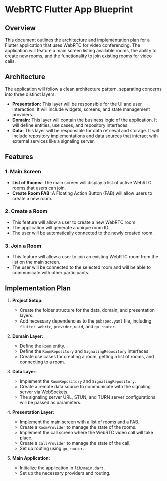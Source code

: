 
# WebRTC Flutter App Blueprint

## Overview

This document outlines the architecture and implementation plan for a Flutter application that uses WebRTC for video conferencing. The application will feature a main screen listing available rooms, the ability to create new rooms, and the functionality to join existing rooms for video calls.

## Architecture

The application will follow a clean architecture pattern, separating concerns into three distinct layers:

*   **Presentation:** This layer will be responsible for the UI and user interaction. It will include widgets, screens, and state management providers.
*   **Domain:** This layer will contain the business logic of the application. It will define entities, use cases, and repository interfaces.
*   **Data:** This layer will be responsible for data retrieval and storage. It will include repository implementations and data sources that interact with external services like a signaling server.

## Features

### 1. Main Screen

*   **List of Rooms:** The main screen will display a list of active WebRTC rooms that users can join.
*   **Create Room FAB:** A Floating Action Button (FAB) will allow users to create a new room.

### 2. Create a Room

*   This feature will allow a user to create a new WebRTC room.
*   The application will generate a unique room ID.
*   The user will be automatically connected to the newly created room.

### 3. Join a Room

*   This feature will allow a user to join an existing WebRTC room from the list on the main screen.
*   The user will be connected to the selected room and will be able to communicate with other participants.

## Implementation Plan

1.  **Project Setup:**
    *   Create the folder structure for the data, domain, and presentation layers.
    *   Add necessary dependencies to the `pubspec.yaml` file, including `flutter_webrtc`, `provider`, `uuid`, and `go_router`.

2.  **Domain Layer:**
    *   Define the `Room` entity.
    *   Define the `RoomRepository` and `SignalingRepository` interfaces.
    *   Create use cases for creating a room, getting a list of rooms, and connecting to a room.

3.  **Data Layer:**
    *   Implement the `RoomRepository` and `SignalingRepository`.
    *   Create a remote data source to communicate with the signaling server via WebSockets.
    *   The signaling server URL, STUN, and TURN server configurations will be passed as parameters.

4.  **Presentation Layer:**
    *   Implement the main screen with a list of rooms and a FAB.
    *   Create a `RoomProvider` to manage the state of the rooms.
    *   Implement the call screen where the WebRTC video call will take place.
    *   Create a `CallProvider` to manage the state of the call.
    *   Set up routing using `go_router`.

5.  **Main Application:**
    *   Initialize the application in `lib/main.dart`.
    *   Set up the necessary providers and routing.
